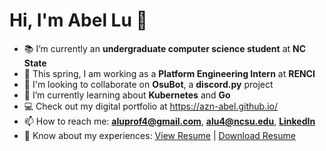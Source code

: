 # Hi, I'm Abel Lu 👋

- 📚 I’m currently an **undergraduate computer science student** at **NC State**
- 🏢 This spring, I am working as a **Platform Engineering Intern** at **RENCI**
- 👯 I'm looking to collaborate on **OsuBot**, a **discord.py** project
- 🌱 I’m currently learning about **Kubernetes** and **Go**
- 💻 Check out my digital portfolio at https://azn-abel.github.io/
- 📫 How to reach me: **aluprof4@gmail.com**, **alu4@ncsu.edu**, [**LinkedIn**](https://www.linkedin.com/in/aluprof4/)
- 📄 Know about my experiences: <a href="https://azn-abel.github.io/azn-abel/LuAbelResume-Current.pdf" target="_blank">View Resume</a> | [Download Resume](https://github.com/azn-abel/azn-abel/blob/main/LuAbelResume-Current.pdf?raw=true)
